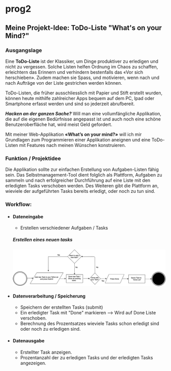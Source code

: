 # prog2

## Meine Projekt-Idee: ToDo-Liste "What's on your Mind?"


### Ausgangslage

Eine **ToDo-Liste** ist der Klassiker, um Dinge produktiver zu erledigen und nicht zu vergessen. Solche Listen helfen Ordnung im Chaos zu schaffen, erleichtern das Erinnern und verhindern bestenfalls das «Vor sich herschieben». Zudem machen sie Spass, und motivieren, wenn nach und nach Aufträge von der Liste gestrichen werden können. 

ToDo-Listen, die früher ausschliesslich mit Papier und Stift erstellt wurden, können heute mithilfe zahlreicher Apps bequem auf dem PC, Ipad oder Smartphone erfasst werden und sind so jederzeit abrufbereit. 

**_Hacken an der ganzen Sache?_**
Will man eine vollumfängliche Applikation, die auf die eigenen Bedürfnisse angepasst ist und auch noch eine schöne Benutzeroberfläche hat, wird meist Geld gefordert. 

Mit meiner Web-Applikation **«What’s on your mind?»** will ich mir Grundlagen zum Programmieren einer Applikation aneignen und eine ToDo-Listen mit Features nach meinen Wünschen konstruieren. 


### Funktion / Projektidee  

Die Applikation sollte zur einfachen Erstellung von Aufgaben-Listen fähig sein. Das Selbstmanagement-Tool dient folglich als Plattform, Aufgaben zu sammeln und nach erfolgreicher Durchführung auf eine Liste mit den erledigten Tasks verschoben werden. 
Des Weiteren gibt die Plattform an, wieviele der aufgeführten Tasks bereits erledigt, oder noch zu tun sind. 

### Workflow: 

* #### Dateneingabe
  *	Erstellen verschiedener Aufgaben / Tasks 

  ##### Erstellen eines neuen tasks 
  ![](doku/Flowchart.png)


* #### Datenverarbeitung / Speicherung
  *	Speichern der erstellten Tasks (submit)
  * Ein erledigter Task mit "Done" markieren --> Wird auf Done Liste verschoben. 
  * Berechnung des Prozentsatzes wieviele Tasks schon erledigt sind oder noch zu erledigen sind. 
  
  
* #### Datenausgabe 
  *	Erstellter Task anzeigen. 
  * Prozentanzahl der zu erledigen Tasks und der erledigten Tasks angezeigen. 

